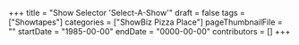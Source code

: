 +++
title = "Show Selector 'Select-A-Show'"
draft = false
tags = ["Showtapes"]
categories = ["ShowBiz Pizza Place"]
pageThumbnailFile = ""
startDate = "1985-00-00"
endDate = "0000-00-00"
contributors = []
+++
